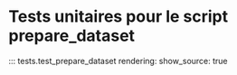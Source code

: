 # Tests unitaires pour le script prepare_dataset

::: tests.test_prepare_dataset
    rendering:
        show_source: true